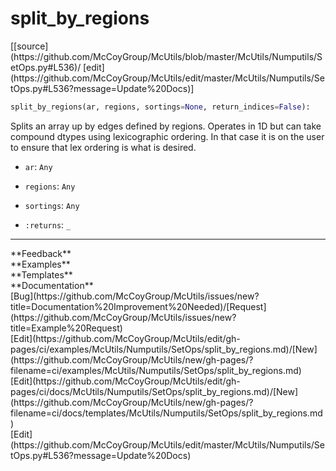# <a id="McUtils.McUtils.Numputils.SetOps.split_by_regions">split_by_regions</a>
<div class="docs-source-link" markdown="1">
[[source](https://github.com/McCoyGroup/McUtils/blob/master/McUtils/Numputils/SetOps.py#L536)/
[edit](https://github.com/McCoyGroup/McUtils/edit/master/McUtils/Numputils/SetOps.py#L536?message=Update%20Docs)]
</div>

```python
split_by_regions(ar, regions, sortings=None, return_indices=False): 
```
Splits an array up by edges defined by regions.
Operates in 1D but can take compound dtypes using lexicographic
ordering.
In that case it is on the user to ensure that lex ordering is what is desired.
  - `ar`: `Any`
    > 
  - `regions`: `Any`
    > 
  - `sortings`: `Any`
    > 
  - `:returns`: `_`
    > 











---


<div markdown="1" class="text-secondary">
<div class="container">
  <div class="row">
   <div class="col" markdown="1">
**Feedback**   
</div>
   <div class="col" markdown="1">
**Examples**   
</div>
   <div class="col" markdown="1">
**Templates**   
</div>
   <div class="col" markdown="1">
**Documentation**   
</div>
   <div class="col" markdown="1">
   
</div>
   <div class="col" markdown="1">
   
</div>
   <div class="col" markdown="1">
   
</div>
</div>
  <div class="row">
   <div class="col" markdown="1">
[Bug](https://github.com/McCoyGroup/McUtils/issues/new?title=Documentation%20Improvement%20Needed)/[Request](https://github.com/McCoyGroup/McUtils/issues/new?title=Example%20Request)   
</div>
   <div class="col" markdown="1">
[Edit](https://github.com/McCoyGroup/McUtils/edit/gh-pages/ci/examples/McUtils/Numputils/SetOps/split_by_regions.md)/[New](https://github.com/McCoyGroup/McUtils/new/gh-pages/?filename=ci/examples/McUtils/Numputils/SetOps/split_by_regions.md)   
</div>
   <div class="col" markdown="1">
[Edit](https://github.com/McCoyGroup/McUtils/edit/gh-pages/ci/docs/McUtils/Numputils/SetOps/split_by_regions.md)/[New](https://github.com/McCoyGroup/McUtils/new/gh-pages/?filename=ci/docs/templates/McUtils/Numputils/SetOps/split_by_regions.md)   
</div>
   <div class="col" markdown="1">
[Edit](https://github.com/McCoyGroup/McUtils/edit/master/McUtils/Numputils/SetOps.py#L536?message=Update%20Docs)   
</div>
   <div class="col" markdown="1">
   
</div>
   <div class="col" markdown="1">
   
</div>
   <div class="col" markdown="1">
   
</div>
</div>
</div>
</div>
